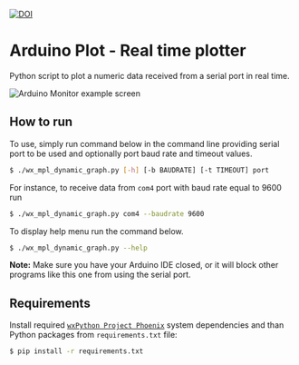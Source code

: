 [![DOI](https://zenodo.org/badge/95277217.svg)](https://zenodo.org/badge/latestdoi/95277217)

# Arduino Plot - Real time plotter

Python script to plot a numeric data received from a serial port in real time.

![Arduino Monitor example screen](arduino_plot_screenshot.PNG)

## How to run

To use, simply run command below in the command line providing serial port to be used and optionally port baud rate and timeout values. 

````bash
$ ./wx_mpl_dynamic_graph.py [-h] [-b BAUDRATE] [-t TIMEOUT] port
````

For instance, to receive data from `com4` port with baud rate equal to 9600 run

````bash
$ ./wx_mpl_dynamic_graph.py com4 --baudrate 9600
```` 

To display help menu run the command below.
````bash
$ ./wx_mpl_dynamic_graph.py --help
```` 

**Note:** Make sure you have your Arduino IDE closed, or it will block other programs like this one from using the serial port.


## Requirements

Install required [`wxPython Project Phoenix`](https://github.com/wxWidgets/Phoenix) system dependencies and than Python packages from `requirements.txt` file:

````bash
$ pip install -r requirements.txt
````
